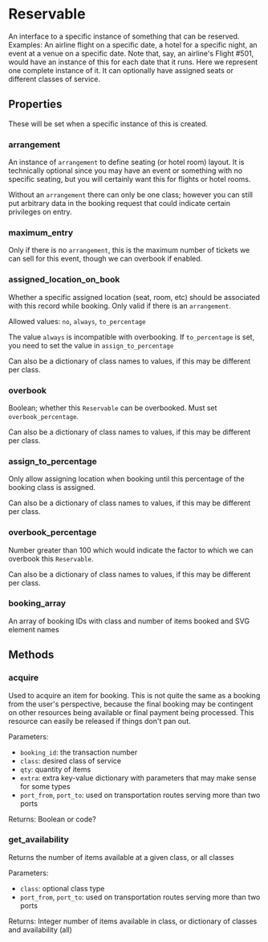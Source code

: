# Reservable

An interface to a specific instance of something that can be reserved.
Examples: An airline flight on a specific date, a hotel for a specific night, 
an event at a venue on a specific date.  Note that, say, an airline's
Flight #501, would have an instance of this for each date that it runs.
Here we represent one complete instance of it.
It can optionally have assigned seats or different classes of service.

## Properties

These will be set when a specific instance of this is created.

### arrangement

An instance of `arrangement` to define seating (or hotel room) layout. It is
technically optional since you may have an event or something with no specific
seating, but you will certainly want this for flights or hotel rooms.

Without an `arrangement` there can only be one class; however you can still
put arbitrary data in the booking request that could indicate certain privileges
on entry.

### maximum_entry

Only if there is no `arrangement`, this is the maximum number of tickets we can
sell for this event, though we can overbook if enabled.

### assigned\_location\_on_book

Whether a specific assigned location (seat, room, etc) should be associated with
this record while booking. Only valid if there is an `arrangement`.

Allowed values: `no`, `always`, `to_percentage`

The value `always` is incompatible with overbooking.  If `to_percentage` is set,
you need to set the value in `assign_to_percentage`

Can also be a dictionary of class names to values, if this may be different per class.

### overbook

Boolean; whether this `Reservable` can be overbooked.  Must set `overbook_percentage`.

Can also be a dictionary of class names to values, if this may be different per class.

### assign\_to\_percentage

Only allow assigning location when booking until this percentage of the booking class
is assigned.

Can also be a dictionary of class names to values, if this may be different per class.

### overbook_percentage

Number greater than 100 which would indicate the factor to which we can overbook this
`Reservable`.

Can also be a dictionary of class names to values, if this may be different per class.

### booking_array

An array of booking IDs with class and number of items booked and SVG element names

## Methods

### acquire

Used to acquire an item for booking.  This is not quite the same as a booking from the user's
perspective, because the final booking may be contingent on other resources being available
or final payment being processed.  This resource can easily be released if things don't pan out.

Parameters:

*  `booking_id`: the transaction number
*  `class`: desired class of service
*  `qty`: quantity of items
*  `extra`: extra key-value dictionary with parameters that may make sense for some types
*  `port_from`, `port_to`: used on transportation routes serving more than two ports

Returns:
Boolean or code?

### get_availability

Returns the number of items available at a given class, or all classes

Parameters:

* `class`: optional class type
* `port_from`, `port_to`: used on transportation routes serving more than two ports

Returns:
Integer number of items available in class, or dictionary of classes and availability (all)

